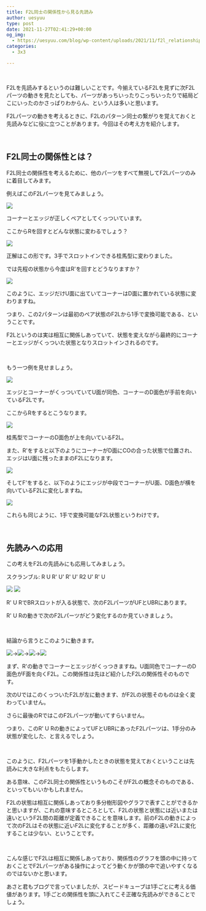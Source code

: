```yaml
---
title: F2L同士の関係性から見る先読み
author: uesyuu
type: post
date: 2021-11-27T02:41:29+00:00
og_img:
  - https://uesyuu.com/blog/wp-content/uploads/2021/11/f2l_relationship_01.png
categories:
  - 3x3

---
```

&nbsp;

F2Lを先読みするというのは難しいことです。今揃えているF2Lを見ずに次F2Lパーツの動きを見たとしても、パーツがあっちいったりこっちいったりで結局どこにいったのかさっぱりわからん、という人は多いと思います。

F2Lパーツの動きを考えるときに、F2Lのパターン同士の繋がりを覚えておくと先読みなどに役に立つことがあります。今回はその考え方を紹介します。

&nbsp;

## F2L同士の関係性とは？

F2L同士の関係性を考えるために、他のパーツをすべて無視してF2Lパーツのみに着目してみます。

例えばこのF2Lパーツを見てみましょう。

![](/images/2021/11/f2l_relationship_01.png)

コーナーとエッジが正しくペアとしてくっついています。

ここからRを回すとどんな状態に変わるでしょう？

![](/images/2021/11/f2l_relationship_02.png)

正解はこの形です。3手でスロットインできる桂馬型に変わりました。

では先程の状態から今度はR'を回すとどうなりますか？

![](/images/2021/11/f2l_relationship_03.png)

このように、エッジだけU面に出ていてコーナーはD面に置かれている状態に変わりますね。

つまり、この2パターンは最初のペア状態のF2Lから1手で変換可能である、ということです。

F2Lというのは実は相互に関係しあっていて、状態を変えながら最終的にコーナーとエッジがくっついた状態となりスロットインされるのです。

&nbsp;

もう一つ例を見せましょう。

![](/images/2021/11/f2l_relationship_04.png)

エッジとコーナーがくっついていてU面が同色、コーナーのD面色が手前を向いているF2Lです。

ここからRをするとこうなります。

![](/images/2021/11/f2l_relationship_05.png)

桂馬型でコーナーのD面色が上を向いているF2L。

また、R'をすると以下のようにコーナーがD面にCOの合った状態で位置され、エッジはU面に残ったままのF2Lになります。

![](/images/2021/11/f2l_relationship_06.png)

そしてF'をすると、以下のようにエッジが中段でコーナーがU面、D面色が横を向いているF2Lに変化しますね。

![](/images/2021/11/f2l_relationship_07.png)

これらも同じように、1手で変換可能なF2L状態というわけです。

&nbsp;

## 先読みへの応用

この考えをF2Lの先読みにも応用してみましょう。

スクランブル: R U R' U' R' U' R2 U' R' U

![](/images/2021/11/f2l_relationship_2_01.png) ![](/images/2021/11/f2l_relationship_2_02.png)

R' U RでBRスロットが入る状態で、次のF2LパーツがUFとUBRにあります。

R' U Rの動きで次のF2Lパーツがどう変化するのか見ていきましょう。

&nbsp;

結論から言うとこのように動きます。

![](/images/2021/11/f2l_relationship_2_01.png)→![](/images/2021/11/f2l_relationship_2_03.png)→![](/images/2021/11/f2l_relationship_2_04.png)→![](/images/2021/11/f2l_relationship_2_05.png)

まず、R'の動きでコーナーとエッジがくっつきますね。U面同色でコーナーのD面色がF面を向くF2L。この関係性は先ほど紹介したF2Lの関係性そのものです。

次のUではこのくっついたF2Lが左に動きます、がF2Lの状態そのものは全く変わっていません。

さらに最後のRではこのF2Lパーツが動いてすらいません。

つまり、このR' U Rの動きによってUFとUBRにあったF2Lパーツは、1手分のみ状態が変化した、と言えるでしょう。

&nbsp;

このように、F2Lパーツを1手動かしたときの状態を覚えておくということは先読みに大きな利点をもたらします。

ある意味、このF2L同士の関係性というものこそがF2Lの概念そのものである、といってもいいかもしれません。

F2Lの状態は相互に関係しあっており多分樹形図やグラフで表すことができるかと思いますが、これの意味するところとして、F2Lの状態と状態には近いまたは遠いというF2L間の距離が定義できることを意味します。前のF2Lの動きによって次のF2Lはその状態に近いF2Lに変化することが多く、距離の遠いF2Lに変化することは少ない、ということです。

&nbsp;

こんな感じでF2Lは相互に関係しあっており、関係性のグラフを頭の中に持っておくことでF2Lパーツがある操作によってどう動くかが頭の中で追いやすくなるのではないかと思います。

あさと君もブログで言っていましたが、スピードキューブは1手ごとに考える価値があります。1手ごとの関係性を頭に入れてこそ正確な先読みができることでしょう。